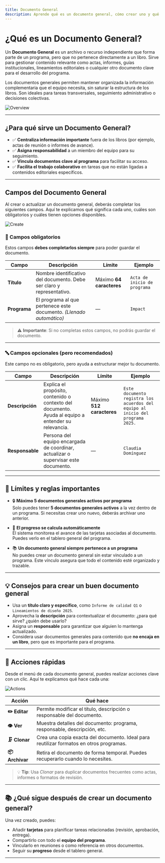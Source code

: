 ```yaml
---
title: Documento General
description: Aprende qué es un documento general, cómo crear uno y qué campos debes completar.
---
```


# ¿Qué es un Documento General?

Un **Documento General** es un archivo o recurso independiente que forma parte de un programa, pero que no pertenece directamente a un libro. Sirve para gestionar contenido relevante como actas, informes, guías institucionales, lineamientos editoriales o cualquier otro documento clave para el desarrollo del programa.

Los documentos generales permiten mantener organizada la información complementaria que el equipo necesita, sin saturar la estructura de los libros. Son ideales para tareas transversales, seguimiento administrativo o decisiones colectivas.

![Overview](/images/en/projects/general-document/overview.webp)

---

## ¿Para qué sirve un Documento General?

- ✅ **Centraliza información importante** fuera de los libros (por ejemplo, actas de reunión o informes de avance).
- ✅ **Asigna responsabilidad** a un miembro del equipo para su seguimiento.
- ✅ **Vincula documentos clave al programa** para facilitar su acceso.
- ✅ **Facilita el trabajo colaborativo** en tareas que no están ligadas a contenidos editoriales específicos.

---

## Campos del Documento General

Al crear o actualizar un documento general, deberás completar los siguientes campos. Aquí te explicamos qué significa cada uno, cuáles son obligatorios y cuáles tienen opciones disponibles.

![Create](/images/en/projects/general-document/create.webp)

### 📌 Campos obligatorios

Estos campos **debes completarlos siempre** para poder guardar el documento.

| Campo        | Descripción                                                           | Límite                   | Ejemplo                      |
| ------------ | --------------------------------------------------------------------- | ------------------------ | ---------------------------- |
| **Título**   | Nombre identificativo del documento. Debe ser claro y representativo. | Máximo **64 caracteres** | `Acta de inicio de programa` |
| **Programa** | El programa al que pertenece este documento. _(Llenado automático)_   | —                        | `Impact`                     |

> ⚠️ **Importante**: Si no completas estos campos, no podrás guardar el documento.

---

### 🔤 Campos opcionales (pero recomendados)

Este campo no es obligatorio, pero ayuda a estructurar mejor tu documento.

| Campo           | Descripción                                                                                         | Límite                    | Ejemplo                                                                        |
| --------------- | --------------------------------------------------------------------------------------------------- | ------------------------- | ------------------------------------------------------------------------------ |
| **Descripción** | Explica el propósito, contenido o contexto del documento. Ayuda al equipo a entender su relevancia. | Máximo **512 caracteres** | `Este documento registra los acuerdos del equipo al inicio del programa 2025.` |
| **Responsable** | Persona del equipo encargada de coordinar, actualizar o supervisar este documento.                  | —                         | `Claudia Domínguez`                                                            |

---

## 📏 Límites y reglas importantes

- 🔒 **Máximo 5 documentos generales activos por programa**  
  Solo puedes tener **5 documentos generales activos** a la vez dentro de un programa. Si necesitas crear uno nuevo, deberás archivar uno anterior.

- 🔄 **El progreso se calcula automáticamente**  
  El sistema monitorea el avance de las tarjetas asociadas al documento. Puedes verlo en el tablero general del programa.

- 📚 **Un documento general siempre pertenece a un programa**  
  No puedes crear un documento general sin estar vinculado a un programa. Este vínculo asegura que todo el contenido esté organizado y trazable.

---

## 💡 Consejos para crear un buen documento general

- Usa un **título claro y específico**, como `Informe de calidad Q1` o `Lineamientos de diseño 2025`.
- Aprovecha la **descripción** para contextualizar el documento: ¿para qué sirve? ¿quién debe usarlo?
- Asigna un **responsable** para garantizar que alguien lo mantenga actualizado.
- Considera usar documentos generales para contenido que **no encaja en un libro**, pero que es importante para el programa.

---

## 🚀 Acciones rápidas

Desde el menú de cada documento general, puedes realizar acciones clave con un clic. Aquí te explicamos qué hace cada una:

![Actions](/images/en/projects/general-document/actions.webp)

| Acción          | Qué hace                                                                                |
| --------------- | --------------------------------------------------------------------------------------- |
| **✏️ Editar**   | Permite modificar el título, descripción o responsable del documento.                   |
| **👁️ Ver**      | Muestra detalles del documento: programa, responsable, descripción, etc.                |
| **🗜️ Clonar**   | Crea una copia exacta del documento. Ideal para reutilizar formatos en otros programas. |
| **📦 Archivar** | Retira el documento de forma temporal. Puedes recuperarlo cuando lo necesites.          |

> 💡 **Tip**: Usa _Clonar_ para duplicar documentos frecuentes como actas, informes o formatos de revisión.

---

## 📚 ¿Qué sigue después de crear un documento general?

Una vez creado, puedes:

- Añadir **tarjetas** para planificar tareas relacionadas (revisión, aprobación, entrega).
- Compartirlo con todo el **equipo del programa**.
- Vincularlo en reuniones o como referencia en otros documentos.
- Seguir su **progreso** desde el tablero general.

---

<!--
## 🔗 Lectura recomendada

- [¿Qué es una guía de cómo hacerlo?](https://diataxis.fr/how-to-guides/) – Aprende a estructurar documentación práctica y efectiva.
-->
